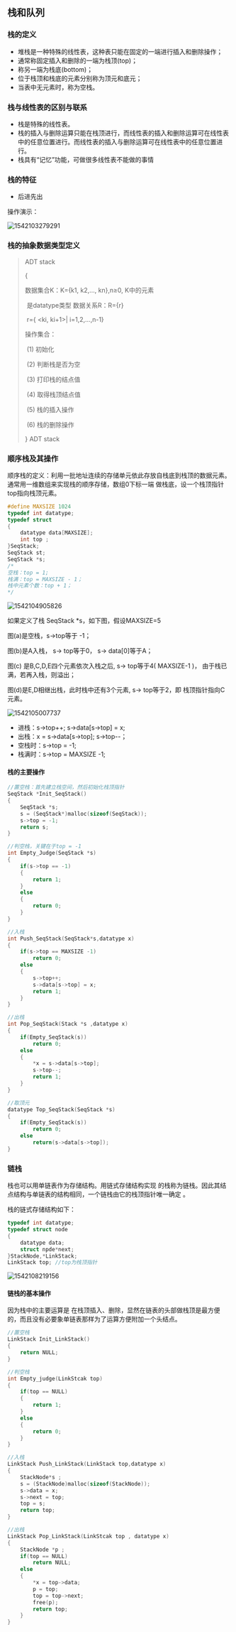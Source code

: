 ## 栈和队列

### 栈的定义

* 堆栈是一种特殊的线性表，这种表只能在固定的一端进行插入和删除操作；
* 通常称固定插入和删除的一端为栈顶(top)；
* 称另一端为栈底(bottom)；
* 位于栈顶和栈底的元素分别称为顶元和底元；
* 当表中无元素时，称为空栈。

### 栈与线性表的区别与联系

* 栈是特殊的线性表。
* 栈的插入与删除运算只能在栈顶进行，而线性表的插入和删除运算可在线性表中的任意位置进行。而线性表的插入与删除运算可在线性表中的任意位置进行。
* 栈具有“记忆”功能，可做很多线性表不能做的事情

### 栈的特征

* 后进先出

操作演示：

![1542103279291](D:\Study-_Note\数据结构\栈和队列\%5CUsers%5C41448%5CAppData%5CRoaming%5CTypora%5Ctypora-user-images%5C1542103279291.png)

### 栈的抽象数据类型定义

> ADT stack
>
> {  
>
> 数据集合K：K={k1, k2,…, kn},n≥0, K中的元素 
>
> ​                         是datatype类型   数据关系R：R={r}
>
> ​                          r={ <ki, ki+1>| i=1,2,…,n-1} 
>
>   操作集合：
>
> ​                 (1) 初始化 
>
> ​                (2) 判断栈是否为空 
>
> ​                (3) 打印栈的结点值 
>
> ​                (4) 取得栈顶结点值 
>
> ​                (5) 栈的插入操作
>
> ​                 (6) 栈的删除操作
>
>  } ADT stack

### 顺序栈及其操作

顺序栈的定义：利用一批地址连续的存储单元依此存放自栈底到栈顶的数据元素。通常用一维数组来实现栈的顺序存储，数组0下标一端 做栈底，设一个栈顶指针top指向栈顶元素。

```c
#define MAXSIZE 1024
typedef int datatype;
typedef struct
{
    datatype data[MAXSIZE];
    int top ;
}SeqStack;
SeqStack st;
SeqStack *s;
/*
空栈：top = 1;
栈满：top = MAXSIZE - 1；
栈中元素个数：top + 1；
*/
```

![1542104905826](D:\Study-_Note\数据结构\栈和队列\%5CUsers%5C41448%5CAppData%5CRoaming%5CTypora%5Ctypora-user-images%5C1542104905826.png)

如果定义了栈 SeqStack  *s，如下图，假设MAXSIZE=5

 图(a)是空栈，s->top等于 -1；

 图(b)是A入栈， s-> top等于0， s-> data[0]等于A；

 图(c) 是B,C,D,E四个元素依次入栈之后, s-> top等于4( MAXSIZE-1 )， 由于栈已满，若再入栈，则溢出；

 图(d)是E,D相继出栈，此时栈中还有3个元素, s-> top等于2，即 栈顶指针指向C元素。 

![1542105007737](D:\Study-_Note\数据结构\栈和队列\%5CUsers%5C41448%5CAppData%5CRoaming%5CTypora%5Ctypora-user-images%5C1542105007737.png)

* 进栈：s->top++;  s->data[s->top] = x; 
* 出栈：x = s->data[s->top];  s->top--；
* 空栈时：s->top = -1;
* 栈满时：s->top = MAXSIZE -1;

#### 栈的主要操作

```c
//置空栈：首先建立栈空间，然后初始化栈顶指针
SeqStack *Init_SeqStack()
{
    SeqStack *s;
    s = (SeqStack*)malloc(sizeof(SeqStack));
    s->top = -1;
    return s;
}
```

```c
//判空栈，关键在于top = -1
int Empty_Judge(SeqStack *s)
{
    if(s->top == -1)
    {
        return 1;
    }
    else
    {
        return 0;
    }
}
```

```c
//入栈
int Push_SeqStack(SeqStack*s,datatype x)
{
    if(s->top == MAXSIZE -1)
 		return 0;
 	else
    {
        s->top++;
        s->data[s->top] = x;
        return 1;
    }
}
```

```c
//出栈
int Pop_SeqStack(Stack *s ,datatype x)
{
    if(Empty_SeqStack(s))
        return 0;
    else
    {
        *x = s->data[s->top];
        s->top--;
        return 1;
    }
}
```

```c
//取顶元
datatype Top_SeqStack(SeqStack *s)
{
    if(Empty_SeqStack(s))
        return 0;
    else
        return(s->data[s->top]);
}
```



### 链栈

栈也可以用单链表作为存储结构。用链式存储结构实现 的栈称为链栈。因此其结点结构与单链表的结构相同，一个链栈由它的栈顶指针唯一确定 。

栈的链式存储结构如下：

```c
typedef int datatype;
typedef struct node
{
    datatype data;
    struct npde*next;
}StackNode,*LinkStack;
LinkStack top; //top为栈顶指针
```



![1542108219156](D:\Study-_Note\数据结构\栈和队列\%5CUsers%5C41448%5CAppData%5CRoaming%5CTypora%5Ctypora-user-images%5C1542108219156.png)

#### 链栈的基本操作

因为栈中的主要运算是 在栈顶插入、删除，显然在链表的头部做栈顶是最方便的，而且没有必要象单链表那样为了运算方便附加一个头结点。

```c
//置空栈
LinkStack Init_LinkStack()
{
    return NULL;
}
```

```c
//判空栈
int Empty_judge(LinkStcak top)
{
    if(top == NULL)
    {
        return 1;
    }
    else
    {
        return 0;
    }
}
```

```c
//入栈
LinkStack Push_LinkStack(LinkStack top,datatype x)
{
    StackNode*s ;
    s = (StackNode)malloc(sizeof(StackNode));
    s->data = x;
    s->next = top;
    top = s;
    return top;
}
```

```c
//出栈
LinkStack Pop_LinkStack(LinkStcak top , datatype x)
{
    StackNode *p ;
    if(top == NULL)
        return NULL;
    else
    {
        *x = top->data;
        p = top;
        top = top->next;
        free(p);
        return top;
    }
}
```















































